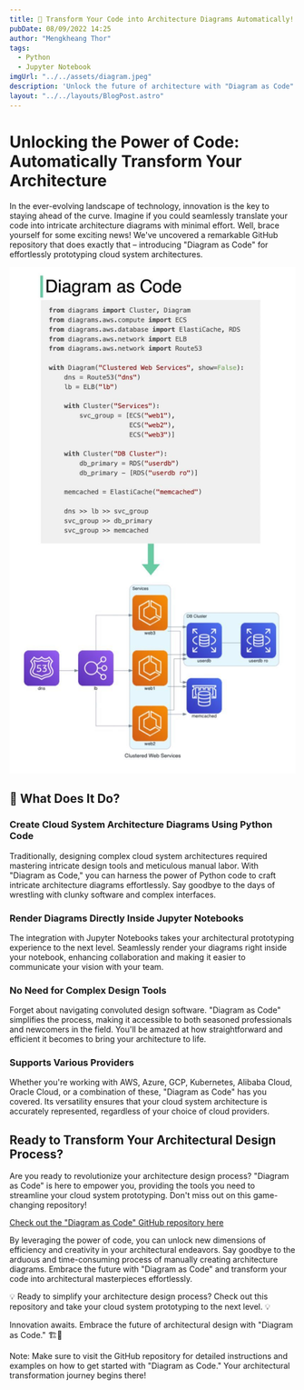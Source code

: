 ```yaml
---
title: 🚀 Transform Your Code into Architecture Diagrams Automatically!
pubDate: 08/09/2022 14:25
author: "Mengkheang Thor"
tags:
  - Python
  - Jupyter Notebook
imgUrl: "../../assets/diagram.jpeg"
description: 'Unlock the future of architecture with "Diagram as Code" – effortlessly convert Python code into intricate cloud system diagrams. Streamline your design process and embrace innovation with this game-changing GitHub repository.'
layout: "../../layouts/BlogPost.astro"
---
```


# Unlocking the Power of Code: Automatically Transform Your Architecture

In the ever-evolving landscape of technology, innovation is the key to staying ahead of the curve. Imagine if you could seamlessly translate your code into intricate architecture diagrams with minimal effort. Well, brace yourself for some exciting news! We've uncovered a remarkable GitHub repository that does exactly that – introducing "Diagram as Code" for effortlessly prototyping cloud system architectures.

![Example Code and Jupyter Notebook Diagram](../../assets/full-diagram.jpeg)

## 🤯 What Does It Do?

### Create Cloud System Architecture Diagrams Using Python Code

Traditionally, designing complex cloud system architectures required mastering intricate design tools and meticulous manual labor. With "Diagram as Code," you can harness the power of Python code to craft intricate architecture diagrams effortlessly. Say goodbye to the days of wrestling with clunky software and complex interfaces.

### Render Diagrams Directly Inside Jupyter Notebooks

The integration with Jupyter Notebooks takes your architectural prototyping experience to the next level. Seamlessly render your diagrams right inside your notebook, enhancing collaboration and making it easier to communicate your vision with your team.

### No Need for Complex Design Tools

Forget about navigating convoluted design software. "Diagram as Code" simplifies the process, making it accessible to both seasoned professionals and newcomers in the field. You'll be amazed at how straightforward and efficient it becomes to bring your architecture to life.

### Supports Various Providers

Whether you're working with AWS, Azure, GCP, Kubernetes, Alibaba Cloud, Oracle Cloud, or a combination of these, "Diagram as Code" has you covered. Its versatility ensures that your cloud system architecture is accurately represented, regardless of your choice of cloud providers.

## Ready to Transform Your Architectural Design Process?

Are you ready to revolutionize your architecture design process? "Diagram as Code" is here to empower you, providing the tools you need to streamline your cloud system prototyping. Don't miss out on this game-changing repository!

[Check out the "Diagram as Code" GitHub repository here](https://github.com/mingrammer/diagrams)

By leveraging the power of code, you can unlock new dimensions of efficiency and creativity in your architectural endeavors. Say goodbye to the arduous and time-consuming process of manually creating architecture diagrams. Embrace the future with "Diagram as Code" and transform your code into architectural masterpieces effortlessly.

💡 Ready to simplify your architecture design process? Check out this repository and take your cloud system prototyping to the next level. 💡

Innovation awaits. Embrace the future of architectural design with "Diagram as Code." 🏗️🚀

Note: Make sure to visit the GitHub repository for detailed instructions and examples on how to get started with "Diagram as Code." Your architectural transformation journey begins there!
